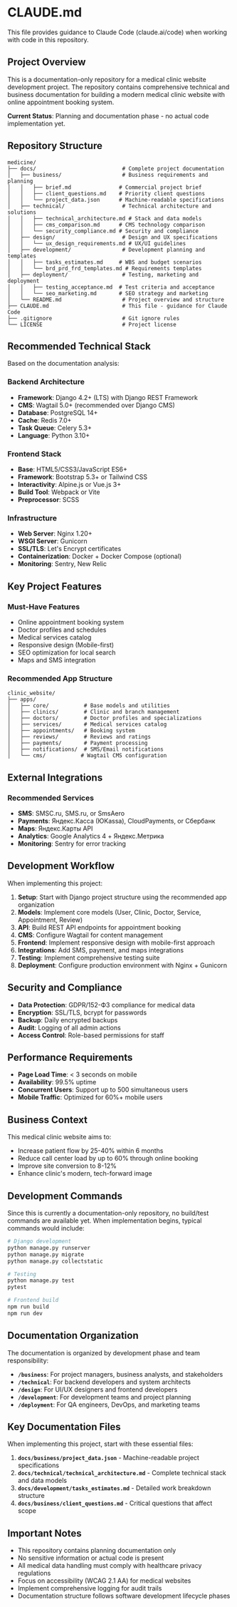 # CLAUDE.md

This file provides guidance to Claude Code (claude.ai/code) when working with code in this repository.

## Project Overview

This is a documentation-only repository for a medical clinic website development project. The repository contains comprehensive technical and business documentation for building a modern medical clinic website with online appointment booking system.

**Current Status**: Planning and documentation phase - no actual code implementation yet.

## Repository Structure

```
medicine/
├── docs/                           # Complete project documentation
│   ├── business/                   # Business requirements and planning
│   │   ├── brief.md               # Commercial project brief
│   │   ├── client_questions.md    # Priority client questions
│   │   └── project_data.json      # Machine-readable specifications
│   ├── technical/                  # Technical architecture and solutions
│   │   ├── technical_architecture.md # Stack and data models
│   │   ├── cms_comparison.md      # CMS technology comparison
│   │   └── security_compliance.md # Security and compliance
│   ├── design/                     # Design and UX specifications
│   │   └── ux_design_requirements.md # UX/UI guidelines
│   ├── development/                # Development planning and templates
│   │   ├── tasks_estimates.md     # WBS and budget scenarios
│   │   └── brd_prd_frd_templates.md # Requirements templates
│   ├── deployment/                 # Testing, marketing and deployment
│   │   ├── testing_acceptance.md  # Test criteria and acceptance
│   │   └── seo_marketing.md       # SEO strategy and marketing
│   └── README.md                   # Project overview and structure
├── CLAUDE.md                       # This file - guidance for Claude Code
├── .gitignore                      # Git ignore rules
└── LICENSE                         # Project license
```

## Recommended Technical Stack

Based on the documentation analysis:

### Backend Architecture
- **Framework**: Django 4.2+ (LTS) with Django REST Framework
- **CMS**: Wagtail 5.0+ (recommended over Django CMS)
- **Database**: PostgreSQL 14+
- **Cache**: Redis 7.0+
- **Task Queue**: Celery 5.3+
- **Language**: Python 3.10+

### Frontend Stack
- **Base**: HTML5/CSS3/JavaScript ES6+
- **Framework**: Bootstrap 5.3+ or Tailwind CSS
- **Interactivity**: Alpine.js or Vue.js 3+
- **Build Tool**: Webpack or Vite
- **Preprocessor**: SCSS

### Infrastructure
- **Web Server**: Nginx 1.20+
- **WSGI Server**: Gunicorn
- **SSL/TLS**: Let's Encrypt certificates
- **Containerization**: Docker + Docker Compose (optional)
- **Monitoring**: Sentry, New Relic

## Key Project Features

### Must-Have Features
- Online appointment booking system
- Doctor profiles and schedules
- Medical services catalog
- Responsive design (Mobile-first)
- SEO optimization for local search
- Maps and SMS integration

### Recommended App Structure
```
clinic_website/
├── apps/
│   ├── core/           # Base models and utilities
│   ├── clinics/        # Clinic and branch management
│   ├── doctors/        # Doctor profiles and specializations
│   ├── services/       # Medical services catalog
│   ├── appointments/   # Booking system
│   ├── reviews/        # Reviews and ratings
│   ├── payments/       # Payment processing
│   ├── notifications/  # SMS/Email notifications
│   └── cms/           # Wagtail CMS configuration
```

## External Integrations

### Recommended Services
- **SMS**: SMSC.ru, SMS.ru, or SmsAero
- **Payments**: Яндекс.Касса (ЮKassa), CloudPayments, or Сбербанк
- **Maps**: Яндекс.Карты API
- **Analytics**: Google Analytics 4 + Яндекс.Метрика
- **Monitoring**: Sentry for error tracking

## Development Workflow

When implementing this project:

1. **Setup**: Start with Django project structure using the recommended app organization
2. **Models**: Implement core models (User, Clinic, Doctor, Service, Appointment, Review)
3. **API**: Build REST API endpoints for appointment booking
4. **CMS**: Configure Wagtail for content management
5. **Frontend**: Implement responsive design with mobile-first approach
6. **Integrations**: Add SMS, payment, and maps integrations
7. **Testing**: Implement comprehensive testing suite
8. **Deployment**: Configure production environment with Nginx + Gunicorn

## Security and Compliance

- **Data Protection**: GDPR/152-ФЗ compliance for medical data
- **Encryption**: SSL/TLS, bcrypt for passwords
- **Backup**: Daily encrypted backups
- **Audit**: Logging of all admin actions
- **Access Control**: Role-based permissions for staff

## Performance Requirements

- **Page Load Time**: < 3 seconds on mobile
- **Availability**: 99.5% uptime
- **Concurrent Users**: Support up to 500 simultaneous users
- **Mobile Traffic**: Optimized for 60%+ mobile users

## Business Context

This medical clinic website aims to:
- Increase patient flow by 25-40% within 6 months
- Reduce call center load by up to 60% through online booking
- Improve site conversion to 8-12%
- Enhance clinic's modern, tech-forward image

## Development Commands

Since this is currently a documentation-only repository, no build/test commands are available yet. When implementation begins, typical commands would include:

```bash
# Django development
python manage.py runserver
python manage.py migrate
python manage.py collectstatic

# Testing
python manage.py test
pytest

# Frontend build
npm run build
npm run dev
```

## Documentation Organization

The documentation is organized by development phase and team responsibility:

- **`/business`**: For project managers, business analysts, and stakeholders
- **`/technical`**: For backend developers and system architects
- **`/design`**: For UI/UX designers and frontend developers
- **`/development`**: For development teams and project planning
- **`/deployment`**: For QA engineers, DevOps, and marketing teams

## Key Documentation Files

When implementing this project, start with these essential files:

1. **`docs/business/project_data.json`** - Machine-readable project specifications
2. **`docs/technical/technical_architecture.md`** - Complete technical stack and data models
3. **`docs/development/tasks_estimates.md`** - Detailed work breakdown structure
4. **`docs/business/client_questions.md`** - Critical questions that affect scope

## Important Notes

- This repository contains planning documentation only
- No sensitive information or actual code is present
- All medical data handling must comply with healthcare privacy regulations
- Focus on accessibility (WCAG 2.1 AA) for medical websites
- Implement comprehensive logging for audit trails
- Documentation structure follows software development lifecycle phases